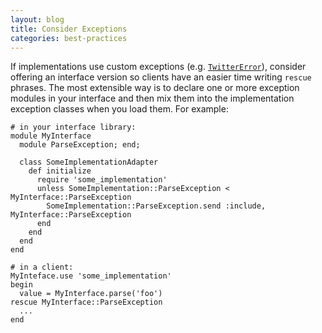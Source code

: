 ```yaml
---
layout: blog
title: Consider Exceptions
categories: best-practices
---
```


If implementations use custom exceptions (e.g. [`TwitterError`](http://github.com/jnunemaker/twitter/tree/HEAD/lib/twitter.rb)), consider offering an interface version so clients have an easier time writing `rescue` phrases. The most extensible way is to declare one or more exception modules in your interface and then mix them into the implementation exception classes when you load them. For example:

    # in your interface library:
    module MyInterface
      module ParseException; end;
      
      class SomeImplementationAdapter
        def initialize
          require 'some_implementation'
          unless SomeImplementation::ParseException < MyInterface::ParseException
            SomeImplementation::ParseException.send :include, MyInterface::ParseException
          end
        end
      end
    end
    
    # in a client:
    MyInteface.use 'some_implementation'
    begin
      value = MyInterface.parse('foo')
    rescue MyInterface::ParseException
      ...
    end
